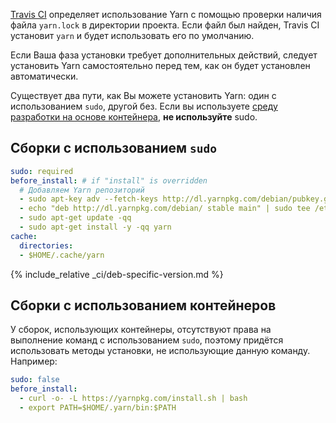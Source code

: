 [Travis CI](https://travis-ci.org/) определяет использование Yarn с помощью проверки наличия файла `yarn.lock` в директории проекта. Если файл был найден, Travis CI установит `yarn` и будет использовать его по умолчанию.

Если Ваша фаза установки требует дополнительных действий, следует установить Yarn самостоятельно перед тем, как он будет установлен автоматически.

Существует два пути, как Вы можете установить Yarn: один с использованием `sudo`, другой без. Если вы используете [среду разработки на основе контейнера](https://docs.travis-ci.com/user/ci-environment/#Virtualization-environments), **не используйте** sudo.

## Сборки с использованием `sudo`

```yml
sudo: required
before_install: # if "install" is overridden
  # Добавляем Yarn репозиторий
  - sudo apt-key adv --fetch-keys http://dl.yarnpkg.com/debian/pubkey.gpg
  - echo "deb http://dl.yarnpkg.com/debian/ stable main" | sudo tee /etc/apt/sources.list.d/yarn.list
  - sudo apt-get update -qq
  - sudo apt-get install -y -qq yarn
cache:
  directories:
  - $HOME/.cache/yarn
```

{% include_relative _ci/deb-specific-version.md %}

## Сборки с использованием контейнеров

У сборок, использующих контейнеры, отсутствуют права на выполнение команд с использованием `sudo`, поэтому придётся использовать методы установки, не использующие данную команду. Например:

```yaml
sudo: false
before_install:
  - curl -o- -L https://yarnpkg.com/install.sh | bash
  - export PATH=$HOME/.yarn/bin:$PATH
```